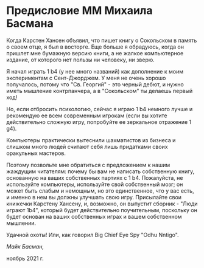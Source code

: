 # Предисловие ММ Михаила Басмана

Когда Карстен Хансен объявил, что пишет книгу о Сокольском в память о своем отце, я был в восторге. Еще больше я обрадуюсь, когда он пришлет мне бумажную версию книги, а не жалкое компьютерное издание, от которого нет пользы ни человеку, ни зверю.

Я начал играть 1 b4 (у нее много названий) как дополнение к моим экспериментам с Сент-Джорджем. У меня не очень хорошо получалось, потому что "Св. Георгий" - это черный дебют, и нужно иметь мышление контрпанчера, а в "Сокольском" ты делаешь первый ход!

Но, если отбросить психологию, сейчас я играю 1 b4 немного лучше и рекомендую ее всем современным игрокам (если вы хотите действительно сложную игру, попробуйте ее зеркальное отражение 1 g4).

Компьютеры практически вытеснили шахматистов из бизнеса и слишком много людей считают себя лишь придатками своих оракульных мастеров.

Поэтому позвольте мне обратиться с предложением к нашим жаждущим читателям: почему бы вам не написать собственную книгу, основанную на ваших собственных партиях с 1 b4. Пожалуйста, не используйте компьютеры, используйте свой собственный мозг; он может быть слабым и немощным, но это единственное, что у вас есть, и именно в нем вы должны улучшать свою игру. Присылайте свои книжечки Карстену Хансену, и, возможно, он выпустит сборник - "Люди играют 1b4", который будет действительно поучительным, поскольку он будет основан на ваших собственных играх и вашем собственном мышлении.

Удачной охоты! Или, как говорил Big Chief Eye Spy "Odhu Nntigo".

_Майк Басман,_

ноябрь 2021 г.
